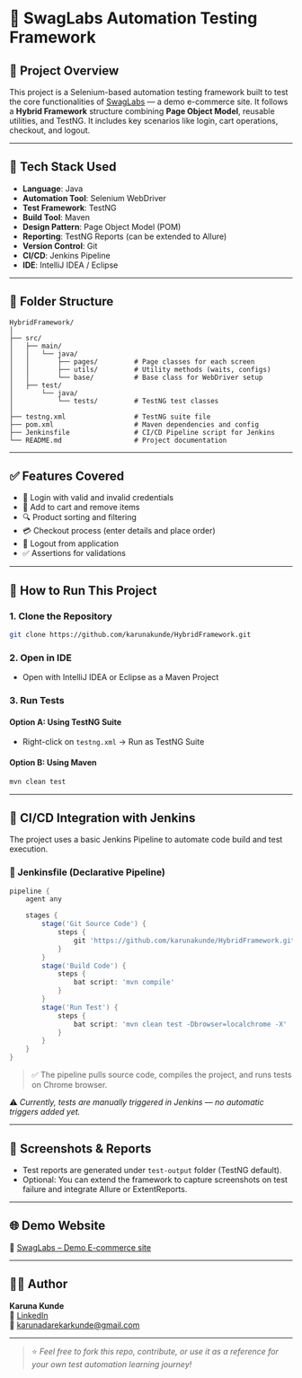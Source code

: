 # 🧪 SwagLabs Automation Testing Framework

## 📌 Project Overview

This project is a Selenium-based automation testing framework built to test the core functionalities of [SwagLabs](https://www.saucedemo.com/) — a demo e-commerce site. It follows a **Hybrid Framework** structure combining **Page Object Model**, reusable utilities, and TestNG. It includes key scenarios like login, cart operations, checkout, and logout.

---

## 🧰 Tech Stack Used

- **Language**: Java  
- **Automation Tool**: Selenium WebDriver  
- **Test Framework**: TestNG  
- **Build Tool**: Maven  
- **Design Pattern**: Page Object Model (POM)  
- **Reporting**: TestNG Reports (can be extended to Allure)  
- **Version Control**: Git  
- **CI/CD**: Jenkins Pipeline  
- **IDE**: IntelliJ IDEA / Eclipse  

---

## 📂 Folder Structure

```
HybridFramework/
│
├── src/
│   ├── main/
│   │   └── java/
│   │       ├── pages/         # Page classes for each screen
│   │       ├── utils/         # Utility methods (waits, configs)
│   │       └── base/          # Base class for WebDriver setup
│   ├── test/
│       └── java/
│           └── tests/         # TestNG test classes
│
├── testng.xml                 # TestNG suite file
├── pom.xml                    # Maven dependencies and config
├── Jenkinsfile                # CI/CD Pipeline script for Jenkins
└── README.md                  # Project documentation
```

---

## ✅ Features Covered

- 🔐 Login with valid and invalid credentials  
- 🛒 Add to cart and remove items  
- 🔍 Product sorting and filtering  
- 💳 Checkout process (enter details and place order)  
- 🚪 Logout from application  
- ✅ Assertions for validations

---

## 🚀 How to Run This Project

### 1. Clone the Repository
```bash
git clone https://github.com/karunakunde/HybridFramework.git
```

### 2. Open in IDE
- Open with IntelliJ IDEA or Eclipse as a Maven Project

### 3. Run Tests
#### Option A: Using TestNG Suite
- Right-click on `testng.xml` → Run as TestNG Suite

#### Option B: Using Maven
```bash
mvn clean test
```

---

## 🔄 CI/CD Integration with Jenkins

The project uses a basic Jenkins Pipeline to automate code build and test execution.

### 📜 Jenkinsfile (Declarative Pipeline)

```groovy
pipeline {
    agent any

    stages {
        stage('Git Source Code') {
            steps {
                git 'https://github.com/karunakunde/HybridFramework.git'
            }
        }
        stage('Build Code') {
            steps {
                bat script: 'mvn compile'
            }
        }
        stage('Run Test') {
            steps {
                bat script: 'mvn clean test -Dbrowser=localchrome -X'
            }
        }
    }
}
```

> ✅ The pipeline pulls source code, compiles the project, and runs tests on Chrome browser.

⚠️ *Currently, tests are manually triggered in Jenkins — no automatic triggers added yet.*

---

## 📸 Screenshots & Reports

- Test reports are generated under `test-output` folder (TestNG default).
- Optional: You can extend the framework to capture screenshots on test failure and integrate Allure or ExtentReports.

---

## 🌐 Demo Website

🔗 [SwagLabs – Demo E-commerce site](https://www.saucedemo.com/)

---

## 👩‍💻 Author

**Karuna Kunde**  
🔗 [LinkedIn](https://www.linkedin.com/in/karuna-darekar-kunde-03a93511b/)  
📧 karunadarekarkunde@gmail.com

---

> ⭐ *Feel free to fork this repo, contribute, or use it as a reference for your own test automation learning journey!*
